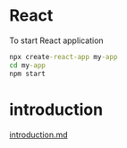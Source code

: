 # React

To start React application

```cmd
npx create-react-app my-app
cd my-app
npm start
```

# introduction

[introduction.md](Introduction)